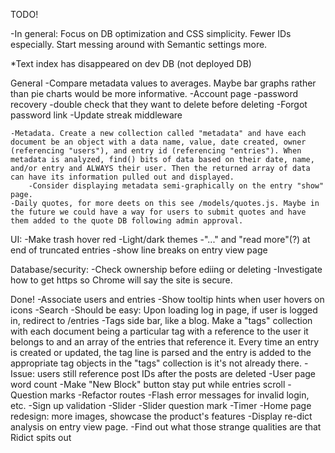 TODO!

-In general: Focus on DB optimization and CSS simplicity. Fewer IDs especially. Start messing around with Semantic settings more. 

*Text index has disappeared on dev DB (not deployed DB)

General
    -Compare metadata values to averages. Maybe bar graphs rather than pie charts would be more informative.
    -Account page
        -password recovery
        -double check that they want to delete before deleting
    -Forgot password link
    -Update streak middleware
    
    -Metadata. Create a new collection called "metadata" and have each document be an object with a data name, value, date created, owner (referencing "users"), and entry id (referencing "entries"). When metadata is analyzed, find() bits of data based on their date, name, and/or entry and ALWAYS their user. Then the returned array of data can have its information pulled out and displayed. 
        -Consider displaying metadata semi-graphically on the entry "show" page.
    -Daily quotes, for more deets on this see /models/quotes.js. Maybe in the future we could have a way for users to submit quotes and have them added to the quote DB following admin approval.

UI:
    -Make trash hover red
    -Light/dark themes
    -"..." and "read more"(?) at end of truncated entries
    -show line breaks on entry view page

Database/security:
    -Check ownership before ediing or deleting
    -Investigate how to get https so Chrome will say the site is secure.
    
Done!
    -Associate users and entries
    -Show tooltip hints when user hovers on icons
    -Search
    -Should be easy: Upon loading log in page, if user is logged in, redirect to /entries
    -Tags side bar, like a blog. Make a "tags" collection with each document being a particular tag with a reference to the user it belongs to and an array of the entries that reference it. Every time an entry is created or updated, the tag line is parsed and the entry is added to the appropriate tag objects in the "tags" collection is it's not already there.
    -Issue: users still reference post IDs after the posts are deleted
    -User page word count
    -Make "New Block" button stay put while entries scroll
    -Question marks
    -Refactor routes
    -Flash error messages for invalid login, etc.
    -Sign up validation
    -Slider
    -Slider question mark
    -Timer
    -Home page redesign: more images, showcase the product's features
    -Display re-dict analysis on entry view page.
    -Find out what those strange qualities are that Ridict spits out
